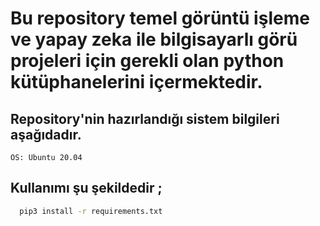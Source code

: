 # Bu repository temel görüntü işleme ve yapay zeka ile bilgisayarlı görü projeleri için gerekli olan python kütüphanelerini içermektedir.


## Repository'nin hazırlandığı sistem bilgileri aşağıdadır.
    OS: Ubuntu 20.04


## Kullanımı şu şekildedir ; 

```bash
  pip3 install -r requirements.txt
```
